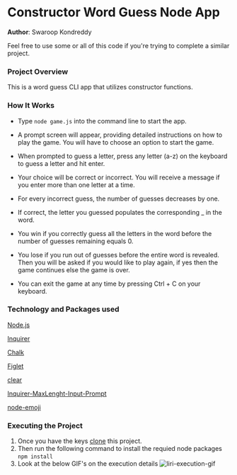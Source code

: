 # Constructor Word Guess Node App

**Author**: Swaroop Kondreddy

Feel free to use some or all of this code if you're trying to complete a similar project.

###  Project Overview
This is a word guess CLI app that utilizes constructor functions.

###  How It Works 

- Type ```node game.js``` into the command line to start the app.

- A prompt screen will appear, providing detailed instructions on how to play the game. You will have to choose an option to start the game.
  
- When prompted to guess a letter, press any letter (a-z) on the keyboard to guess a letter and hit enter.
  
- Your choice will be correct or incorrect. You will receive a message if you enter more than one letter at a time.

- For every incorrect guess, the number of guesses decreases by one.

- If correct, the letter you guessed populates the corresponding _ in the word.

- You win if you correctly guess all the letters in the word before the number of guesses remaining equals 0.

- You lose if you run out of guesses before the entire word is revealed. Then you will be asked if you would like to play again, if yes then the game continues else the game is over.

- You can exit the game at any time by pressing Ctrl + C on your keyboard.




### Technology and Packages used

[Node.js](https://nodejs.org/en/)

[Inquirer](https://www.npmjs.com/package/inquirer)

[Chalk](https://www.npmjs.com/package/chalk)

[Figlet](https://www.npmjs.com/package/figlet)

[clear](https://www.npmjs.com/package/clear)

[Inquirer-MaxLenght-Input-Prompt](https://www.npmjs.com/package/inquirer-maxlength-input-prompt)

[node-emoji](https://www.npmjs.com/package/node-emoji)

  
### Executing the Project

1. Once you have the keys [clone](https://github.com/swaroopreddyk/WordGuessGame.git) this project.
2. Then run the following command to install the requied node packages  
`npm install`
3. Look at the below GIF's on the execution details
    ![liri-execution-gif](./demo.gif)